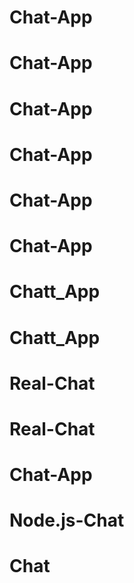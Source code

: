 # Chat-App
# Chat-App
# Chat-App
# Chat-App
# Chat-App
# Chat-App
# Chatt_App
# Chatt_App
# Real-Chat
# Real-Chat
# Chat-App
# Node.js-Chat
# Chat
